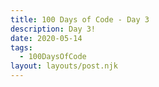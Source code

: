 ```yaml
---
title: 100 Days of Code - Day 3
description: Day 3!
date: 2020-05-14
tags: 
  - 100DaysOfCode
layout: layouts/post.njk
---
```

